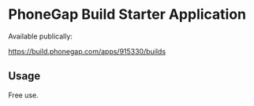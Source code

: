 # PhoneGap Build Starter Application

Available publically:

https://build.phonegap.com/apps/915330/builds

## Usage

Free use.


